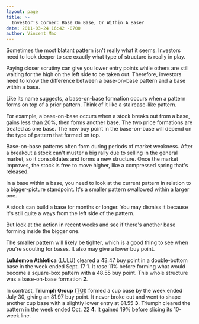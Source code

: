 ```yaml
---
layout: page
title: >-
  Investor's Corner: Base On Base, Or Within A Base?
date: 2011-03-24 16:42 -0700
author: Vincent Mao
---
```





  



Sometimes the most blatant pattern isn't really what it seems. Investors need to look deeper to see exactly what type of structure is really in play.

  

Paying closer scrutiny can give you lower entry points while others are still waiting for the high on the left side to be taken out. Therefore, investors need to know the difference between a base-on-base pattern and a base within a base.

  

Like its name suggests, a base-on-base formation occurs when a pattern forms on top of a prior pattern. Think of it like a staircase-like pattern.

  

For example, a base-on-base occurs when a stock breaks out from a base, gains less than 20%, then forms another base. The two price formations are treated as one base. The new buy point in the base-on-base will depend on the type of pattern that formed on top.

  

Base-on-base patterns often form during periods of market weakness. After a breakout a stock can't muster a big rally due to selling in the general market, so it consolidates and forms a new structure. Once the market improves, the stock is free to move higher, like a compressed spring that's released.

  

In a base within a base, you need to look at the current pattern in relation to a bigger-picture standpoint. It's a smaller pattern swallowed within a larger one.

  

A stock can build a base for months or longer. You may dismiss it because it's still quite a ways from the left side of the pattern.

  

But look at the action in recent weeks and see if there's another base forming inside the bigger one.

  

The smaller pattern will likely be tighter, which is a good thing to see when you're scouting for bases. It also may give a lower buy point.

  

**Lululemon Athletica** ([LULU](https://research.investors.com/quote.aspx?symbol=LULU)) cleared a 43.47 buy point in a double-bottom base in the week ended Sept. 17 **1**. It rose 11% before forming what would become a square-box pattern with a 48.55 buy point. This whole structure was a base-on-base formation **2**.

  

In contrast, **Triumph Group** ([TGI](https://research.investors.com/quote.aspx?symbol=TGI)) formed a cup base by the week ended July 30, giving an 81.97 buy point. It never broke out and went to shape another cup base with a slightly lower entry at 81.55 **3**. Triumph cleared the pattern in the week ended Oct. 22 **4**. It gained 19% before slicing its 10-week line.




